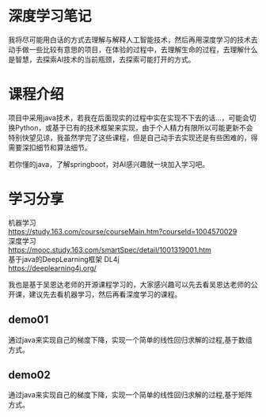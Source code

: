 # 深度学习笔记
我将尽可能用白话的方式去理解与解释人工智能技术，然后再用深度学习的技术去动手做一些比较有意思的项目，在体验的过程中，去理解生命的过程，去理解什么是智慧，去探索AI技术的当前瓶颈，去探索可能打开的方式。

# 课程介绍
项目中采用java技术，若我在后面现实的过程中实在实现不下去的话...，可能会切换Python，或基于已有的技术框架来实现，由于个人精力有限所以可能更新不会特别快望见谅，我虽然学完了这些课程，但是自己动手去实现还是有些困难的，得需要深扣细节和算法细节。

若你懂的java，了解springboot，对AI感兴趣就一块加入学习吧。

# 学习分享
机器学习  
https://study.163.com/course/courseMain.htm?courseId=1004570029   
深度学习   
https://mooc.study.163.com/smartSpec/detail/1001319001.htm  
基于java的DeepLearning框架 DL4j  
https://deeplearning4j.org/  

我也是基于吴恩达老师的开源课程学习的，大家感兴趣可以先去看吴恩达老师的公开课，建议先去看机器学习，然后再看深度学习的课程。

## demo01
通过java来实现自己的梯度下降，实现一个简单的线性回归求解的过程,基于数组方式。

## demo02
通过java来实现自己的梯度下降，实现一个简单的线性回归求解的过程,基于矩阵方式。





